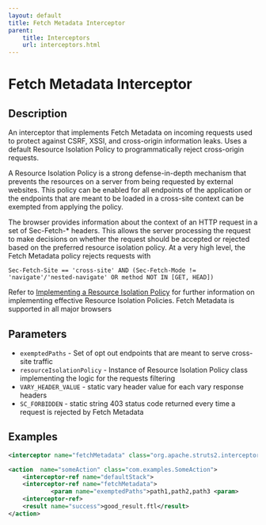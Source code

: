 ```yaml
---
layout: default
title: Fetch Metadata Interceptor
parent:
    title: Interceptors
    url: interceptors.html
---
```


# Fetch Metadata Interceptor

## Description

An interceptor that implements Fetch Metadata on incoming requests used to protect against CSRF, XSSI, and cross-origin information leaks. Uses a default Resource Isolation Policy to programmatically reject cross-origin requests.

A Resource Isolation Policy is a strong defense-in-depth mechanism that prevents the resources on a server from being requested by external websites. This policy can be enabled for all endpoints of the application or the endpoints that are meant to be loaded in a cross-site context can be exempted from applying the policy.

The browser provides information about the context of an HTTP request in a set of Sec-Fetch-* headers. This allows the server processing the request to make decisions on whether the request should be accepted or rejected based on the preferred resource isolation policy. At a very high level, the Fetch Metadata policy rejects requests with

```
Sec-Fetch-Site == 'cross-site' AND (Sec-Fetch-Mode != 'navigate'/'nested-navigate' OR method NOT IN [GET, HEAD])
```

Refer to [Implementing a Resource Isolation Policy](https://web.dev/fetch-metadata/#implementing-a-resource-isolation-policy) for further information on implementing effective Resource Isolation Policies.
Fetch Metadata is supported in all major browsers

## Parameters

- `exemptedPaths` - Set of opt out endpoints that are meant to serve cross-site traffic
- `resourceIsolationPolicy` - Instance of Resource Isolation Policy class implementing the logic for the requests filtering
- `VARY_HEADER_VALUE` - static vary header value for each vary response headers
- `SC_FORBIDDEN` - static string 403 status code returned every time a request is rejected by Fetch Metadata

## Examples

```xml
<interceptor name="fetchMetadata" class="org.apache.struts2.interceptor.FetchMetadataInterceptor"/>

<action  name="someAction" class="com.examples.SomeAction">
    <interceptor-ref name="defaultStack">
    <interceptor-ref name="fetchMetadata">
            <param name="exemptedPaths">path1,path2,path3 <param>
    <interceptor-ref>
    <result name="success">good_result.ftl</result>
</action>
```

